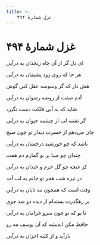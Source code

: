 ```yaml
---
title: >-
    غزل شمارهٔ ۴۹۴
---
```

# غزل شمارهٔ ۴۹۴

<div class="b" id="bn1"><div class="m1"><p>ای دل گر از آن چاه زنخدان به درآیی</p></div>
<div class="m2"><p>هر جا که روی زود پشیمان به درآیی</p></div></div>
<div class="b" id="bn2"><div class="m1"><p>هش دار که گر وسوسه عقل کنی گوش</p></div>
<div class="m2"><p>آدم صفت از روضه رضوان به درآیی</p></div></div>
<div class="b" id="bn3"><div class="m1"><p>شاید که به آبی فلکت دست نگیرد</p></div>
<div class="m2"><p>گر تشنه لب از چشمه حیوان به درآیی</p></div></div>
<div class="b" id="bn4"><div class="m1"><p>جان می‌دهم از حسرت دیدار تو چون صبح</p></div>
<div class="m2"><p>باشد که چو خورشید درخشان به درآیی</p></div></div>
<div class="b" id="bn5"><div class="m1"><p>چندان چو صبا بر تو گمارم دم همت</p></div>
<div class="m2"><p>کز غنچه چو گل خرم و خندان به درآیی</p></div></div>
<div class="b" id="bn6"><div class="m1"><p>در تیره شب هجر تو جانم به لب آمد</p></div>
<div class="m2"><p>وقت است که همچون مه تابان به درآیی</p></div></div>
<div class="b" id="bn7"><div class="m1"><p>بر رهگذرت بسته‌ام از دیده دو صد جوی</p></div>
<div class="m2"><p>تا بو که تو چون سرو خرامان به درآیی</p></div></div>
<div class="b" id="bn8"><div class="m1"><p>حافظ مکن اندیشه که آن یوسف مه رو</p></div>
<div class="m2"><p>بازآید و از کلبه احزان به درآیی</p></div></div>